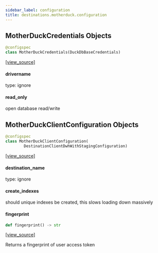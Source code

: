 ```yaml
---
sidebar_label: configuration
title: destinations.motherduck.configuration
---
```


## MotherDuckCredentials Objects

```python
@configspec
class MotherDuckCredentials(DuckDbBaseCredentials)
```

[[view_source]](https://github.com/dlt-hub/dlt/blob/30d0f64fb2cdbacc2e88fdb304371650f417e1f0/dlt/destinations/motherduck/configuration.py#L15)

#### drivername

type: ignore

#### read\_only

open database read/write

## MotherDuckClientConfiguration Objects

```python
@configspec
class MotherDuckClientConfiguration(
        DestinationClientDwhWithStagingConfiguration)
```

[[view_source]](https://github.com/dlt-hub/dlt/blob/30d0f64fb2cdbacc2e88fdb304371650f417e1f0/dlt/destinations/motherduck/configuration.py#L42)

#### destination\_name

type: ignore

#### create\_indexes

should unique indexes be created, this slows loading down massively

#### fingerprint

```python
def fingerprint() -> str
```

[[view_source]](https://github.com/dlt-hub/dlt/blob/30d0f64fb2cdbacc2e88fdb304371650f417e1f0/dlt/destinations/motherduck/configuration.py#L48)

Returns a fingerprint of user access token

